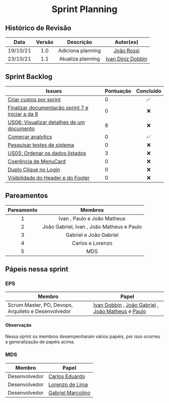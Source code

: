 <h1 style="text-align: center">Sprint Planning</h1>

## Histórico de Revisão
| Data | Versão | Descrição | Autor(es)|
|:----:|:------:|:---------:|:--------:|
| 19/10/21 | 1.0 | Adiciona planning | [João Rossi](https://github.com/bielrossi15)|
| 23/10/21 | 1.1 | Atualiza planning | [Ivan Diniz Dobbin](https://github.com/darmsDD)|


## Sprint Backlog
Issues | Pontuação | Concluído
------------ | -------------- | :--------:
[Criar custos por sprint](https://github.com/fga-eps-mds/2021.1-pc-go1/issues/111) | 0 | :white_check_mark:
[Finalizar documentação sprint 7 e iniciar a da 8](https://github.com/fga-eps-mds/2021.1-PC-GO1/issues/131) | 0 | :x:
[US06: Visualizar detalhes de um documento](https://github.com/fga-eps-mds/2021.1-pc-go1/issues/53) | 8 | :x:
[Começar analytics](https://github.com/fga-eps-mds/2021.1-pc-go1/issues/124) | 0 | :white_check_mark:
[Pesquisar testes de sistema](https://github.com/fga-eps-mds/2021.1-pc-go1/issues/132) | 0 | :x:
[US05: Ordenar os dados listados](https://github.com/fga-eps-mds/2021.1-pc-go1/issues/52) | 3 | :x:
[Coerência de MenuCard](https://github.com/fga-eps-mds/2021.1-pc-go1/issues/139) | 0 | :x:
[Duplo Clique no Login](https://github.com/fga-eps-mds/2021.1-pc-go1/issues/138) | 0 |:x:
[Visibilidade do Header e do Footer](https://github.com/fga-eps-mds/2021.1-pc-go1/issues/137) | 0 |  :x:


## Pareamentos

| Pareamento | Membros
|:--------: | :-------:
| 1 | Ivan , Paulo  e João Matheus
| 2 | João Gabriel, Ivan , João Matheus e Paulo
| 3 | Gabriel e João Gabriel
| 4 | Carlos e Lorenzo
| 5 | MDS


## Pápeis nessa sprint

### EPS
Membro| Papel
------------ | --------------
Scrum Master, PO, Devops, Arquiteto e Desenvolvedor | [Ivan Dobbin](https://github.com/darmsDD) , [João Gabriel](https://github.com/bielrossi15) , [João Matheus](https://github.com/J-Matheus) e  [Paulo](https://github.com/PauloVitorRocha) 

#### Observação
Nessa sprint os membros desempenharam vários papéis, por isso ocorreu a generalização de papéis acima.


### MDS
Membro| Papel
------------ | --------------
Desenvolvedor | [Carlos Eduardo](https://github.com/CaduRoriz)
Desenvolvedor | [Lorenzo de Lima](https://github.com/lorenzo7377)
Desenvolvedor | [Gabriel Marcolino](https://github.com/GabrielMR360)